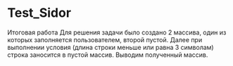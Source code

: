# Test_Sidor
Итоговая работа
Для решения задачи было создано 2 массива, один из которых заполняется пользователем, второй пустой. Далее при выполнении условия (длина строки меньше или равна 3 символам) строка заносится в пустой массив. Выводим полученный массив.
